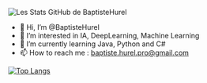 ![Les Stats GitHub de BaptisteHurel](https://github-readme-stats.vercel.app/api?username=baptistehurel&show_icons=true&theme=radical)

- 👋 Hi, I’m @BaptisteHurel
- 👀 I’m interested in IA, DeepLearning, Machine Learning
- 🌱 I’m currently learning Java, Python and C#
- 📫 How to reach me : baptiste.hurel.pro@gmail.com

[![Top Langs](https://github-readme-stats.vercel.app/api/top-langs/?username=baptistehurel&hide=javascript)](https://github.com/baptistehurel/github-readme-stats&show_icons=true&theme=radical)

<!---
BaptisteHurel/BaptisteHurel is a ✨ special ✨ repository because its `README.md` (this file) appears on your GitHub profile.
You can click the Preview link to take a look at your changes.
--->
